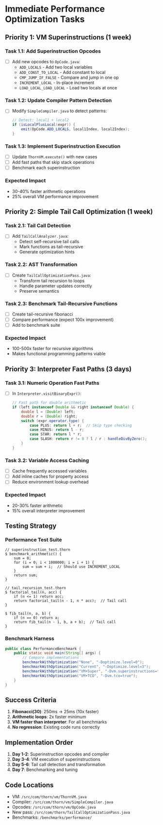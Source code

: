 # Immediate Performance Optimization Tasks

## Priority 1: VM Superinstructions (1 week)

### Task 1.1: Add Superinstruction Opcodes
- [ ] Add new opcodes to `OpCode.java`:
  - `ADD_LOCALS` - Add two local variables
  - `ADD_CONST_TO_LOCAL` - Add constant to local
  - `CMP_JUMP_IF_FALSE` - Compare and jump in one op
  - `INCREMENT_LOCAL` - In-place increment
  - `LOAD_LOCAL_LOAD_LOCAL` - Load two locals at once

### Task 1.2: Update Compiler Pattern Detection
- [ ] Modify `SimpleCompiler.java` to detect patterns:
  ```java
  // Detect: local1 + local2
  if (isLocalPlusLocal(expr)) {
      emit(OpCode.ADD_LOCALS, local1Index, local2Index);
  }
  ```

### Task 1.3: Implement Superinstruction Execution
- [ ] Update `ThornVM.execute()` with new cases
- [ ] Add fast paths that skip stack operations
- [ ] Benchmark each superinstruction

### Expected Impact
- 30-40% faster arithmetic operations
- 25% overall VM performance improvement

## Priority 2: Simple Tail Call Optimization (1 week)

### Task 2.1: Tail Call Detection
- [ ] Add `TailCallAnalyzer.java`:
  - Detect self-recursive tail calls
  - Mark functions as tail-recursive
  - Generate optimization hints

### Task 2.2: AST Transformation
- [ ] Create `TailCallOptimizationPass.java`:
  - Transform tail recursion to loops
  - Handle parameter updates correctly
  - Preserve semantics

### Task 2.3: Benchmark Tail-Recursive Functions
- [ ] Create tail-recursive fibonacci
- [ ] Compare performance (expect 100x improvement)
- [ ] Add to benchmark suite

### Expected Impact
- 100-500x faster for recursive algorithms
- Makes functional programming patterns viable

## Priority 3: Interpreter Fast Paths (3 days)

### Task 3.1: Numeric Operation Fast Paths
- [ ] In `Interpreter.visitBinaryExpr()`:
  ```java
  // Fast path for double arithmetic
  if (left instanceof Double && right instanceof Double) {
      double l = (Double) left;
      double r = (Double) right;
      switch (expr.operator.type) {
          case PLUS: return l + r;  // Skip type checking
          case MINUS: return l - r;
          case STAR: return l * r;
          case SLASH: return r != 0 ? l / r : handleDivByZero();
      }
  }
  ```

### Task 3.2: Variable Access Caching
- [ ] Cache frequently accessed variables
- [ ] Add inline caches for property access
- [ ] Reduce environment lookup overhead

### Expected Impact
- 20-30% faster arithmetic
- 15% overall interpreter improvement

## Testing Strategy

### Performance Test Suite
```thorn
// superinstruction_test.thorn
$ benchmark_arithmetic() {
    sum = 0;
    for (i = 0; i < 1000000; i = i + 1) {
        sum = sum + i;  // Should use INCREMENT_LOCAL
    }
    return sum;
}

// tail_recursion_test.thorn  
$ factorial_tail(n, acc) {
    if (n <= 1) return acc;
    return factorial_tail(n - 1, n * acc);  // Tail call
}

$ fib_tail(n, a, b) {
    if (n == 0) return a;
    return fib_tail(n - 1, b, a + b);  // Tail call
}
```

### Benchmark Harness
```java
public class PerformanceBenchmark {
    public static void main(String[] args) {
        // Compare implementations
        benchmarkWithOptimization("None", "-Doptimize.level=0");
        benchmarkWithOptimization("Current", "-Doptimize.level=3");
        benchmarkWithOptimization("VM+Super", "-Dvm.superinstructions=true");
        benchmarkWithOptimization("VM+TCO", "-Dvm.tco=true");
    }
}
```

## Success Criteria

1. **Fibonacci(30)**: 250ms → 25ms (10x faster)
2. **Arithmetic loops**: 2x faster minimum
3. **VM faster than interpreter**: For all benchmarks
4. **No regression**: Existing code runs correctly

## Implementation Order

1. **Day 1-2**: Superinstruction opcodes and compiler
2. **Day 3-4**: VM execution of superinstructions
3. **Day 5-6**: Tail call detection and transformation
4. **Day 7**: Benchmarking and tuning

## Code Locations

- VM: `/src/com/thorn/vm/ThornVM.java`
- Compiler: `/src/com/thorn/vm/SimpleCompiler.java`
- Opcodes: `/src/com/thorn/vm/OpCode.java`
- New pass: `/src/com/thorn/TailCallOptimizationPass.java`
- Benchmarks: `/benchmarks/performance/`